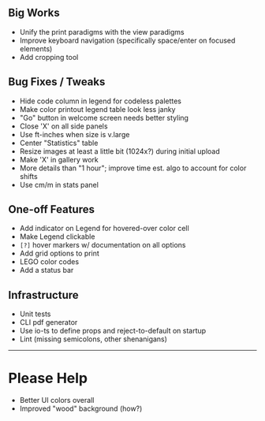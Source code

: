 ## Big Works

* Unify the print paradigms with the view paradigms
* Improve keyboard navigation (specifically space/enter on focused elements)
* Add cropping tool

## Bug Fixes / Tweaks

* Hide code column in legend for codeless palettes
* Make color printout legend table look less janky
* "Go" button in welcome screen needs better styling
* Close 'X' on all side panels
* Use ft-inches when size is v.large
* Center "Statistics" table
* Resize images at least a little bit (1024x?) during initial upload
* Make 'X' in gallery work
* More details than "1 hour"; improve time est. algo to account for color shifts
* Use cm/m in stats panel

## One-off Features

* Add indicator on Legend for hovered-over color cell
* Make Legend clickable
* `[?]` hover markers w/ documentation on all options
* Add grid options to print
* LEGO color codes
* Add a status bar

## Infrastructure

* Unit tests
* CLI pdf generator
* Use io-ts to define props and reject-to-default on startup
* Lint (missing semicolons, other shenanigans)

 ----

# Please Help

 * Better UI colors overall
 * Improved "wood" background (how?)

